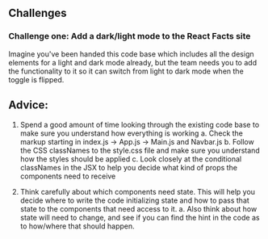 ## Challenges

### Challenge one: Add a dark/light mode to the React Facts site

Imagine you've been handed this code base which includes
all the design elements for a light and dark mode already,
but the team needs you to add the functionality to it so
it can switch from light to dark mode when the toggle is
flipped.

## Advice:
1. Spend a good amount of time looking through the existing
code base to make sure you understand how everything is
working
    a. Check the markup starting in index.js -> App.js
    -> Main.js and Navbar.js
    b. Follow the CSS classNames to the style.css file
    and make sure you understand how the styles should
    be applied
    c. Look closely at the conditional classNames in
    the JSX to help you decide what kind of props
    the components need to receive

2. Think carefully about which components need state.
This will help you decide where to write the code
initializing state and how to pass that state to
the components that need access to it.
    a. Also think about how state will need to change,
    and see if you can find the hint in the code as
    to how/where that should happen.